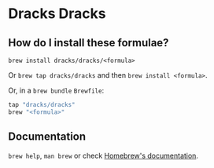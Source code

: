 # Dracks Dracks

## How do I install these formulae?

`brew install dracks/dracks/<formula>`

Or `brew tap dracks/dracks` and then `brew install <formula>`.

Or, in a `brew bundle` `Brewfile`:

```ruby
tap "dracks/dracks"
brew "<formula>"
```

## Documentation

`brew help`, `man brew` or check [Homebrew's documentation](https://docs.brew.sh).
